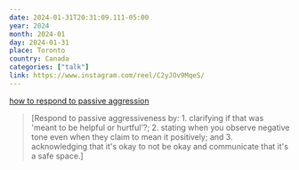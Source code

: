 ```yaml
---
date: 2024-01-31T20:31:09.111-05:00
year: 2024
month: 2024-01
day: 2024-01-31
place: Toronto
country: Canada
categories: ["talk"]
link: https://www.instagram.com/reel/C2yJOv9MqeS/
---
```

[how to respond to passive aggression](https://www.instagram.com/reel/C2yJOv9MqeS/)

> [Respond to passive aggressiveness by: 1. clarifying if that was 'meant to be helpful or hurtful'?; 2. stating when you observe negative tone even when they claim to mean it positively; and 3. acknowledging that it's okay to not be okay and communicate that it's a safe space.]
